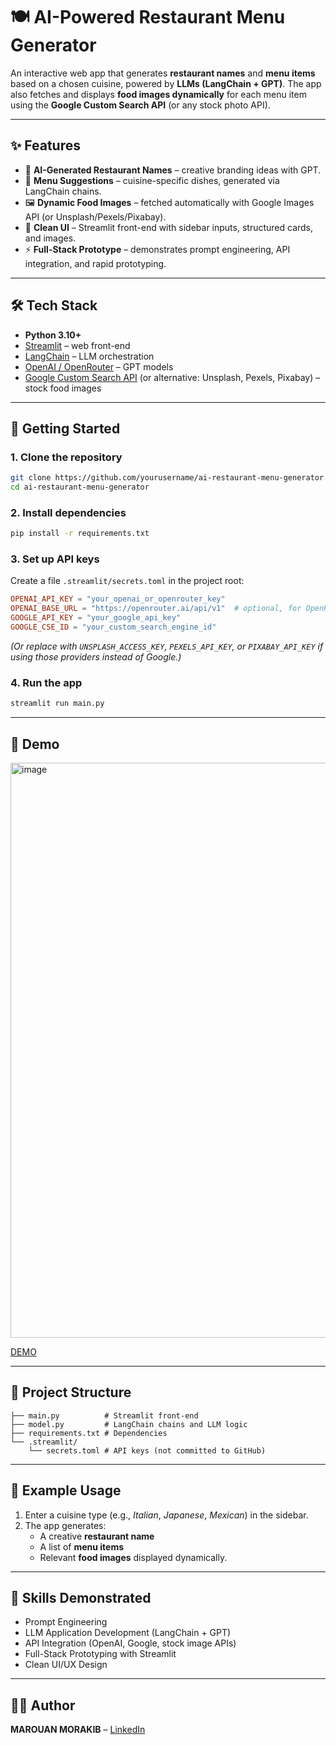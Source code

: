 # 🍽️ AI-Powered Restaurant Menu Generator

An interactive web app that generates **restaurant names** and **menu items** based on a chosen cuisine, powered by **LLMs (LangChain + GPT)**. The app also fetches and displays **food images dynamically** for each menu item using the **Google Custom Search API** (or any stock photo API).

---

## ✨ Features
- 🔮 **AI-Generated Restaurant Names** – creative branding ideas with GPT.  
- 📜 **Menu Suggestions** – cuisine-specific dishes, generated via LangChain chains.  
- 🖼️ **Dynamic Food Images** – fetched automatically with Google Images API (or Unsplash/Pexels/Pixabay).  
- 🎨 **Clean UI** – Streamlit front-end with sidebar inputs, structured cards, and images.  
- ⚡ **Full-Stack Prototype** – demonstrates prompt engineering, API integration, and rapid prototyping.

---

## 🛠️ Tech Stack
- **Python 3.10+**
- [Streamlit](https://streamlit.io/) – web front-end  
- [LangChain](https://www.langchain.com/) – LLM orchestration  
- [OpenAI / OpenRouter](https://openai.com/) – GPT models  
- [Google Custom Search API](https://developers.google.com/custom-search) (or alternative: Unsplash, Pexels, Pixabay) – stock food images  

---

## 🚀 Getting Started

### 1. Clone the repository
```bash
git clone https://github.com/yourusername/ai-restaurant-menu-generator.git
cd ai-restaurant-menu-generator
```

### 2. Install dependencies
```bash
pip install -r requirements.txt
```

### 3. Set up API keys
Create a file `.streamlit/secrets.toml` in the project root:

```toml
OPENAI_API_KEY = "your_openai_or_openrouter_key"
OPENAI_BASE_URL = "https://openrouter.ai/api/v1"  # optional, for OpenRouter
GOOGLE_API_KEY = "your_google_api_key"
GOOGLE_CSE_ID = "your_custom_search_engine_id"
```

*(Or replace with `UNSPLASH_ACCESS_KEY`, `PEXELS_API_KEY`, or `PIXABAY_API_KEY` if using those providers instead of Google.)*

### 4. Run the app
```bash
streamlit run main.py
```

---

## 📸 Demo
<img width="1918" height="920" alt="image" src="https://github.com/user-attachments/assets/25e14b5d-164a-4178-9c32-47d36d66fa84" />

[DEMO](https://ai-restaurant-menu-generator.streamlit.app/)

---

## 📂 Project Structure
```
├── main.py          # Streamlit front-end
├── model.py         # LangChain chains and LLM logic
├── requirements.txt # Dependencies
└── .streamlit/
    └── secrets.toml # API keys (not committed to GitHub)
```

---

## 🔑 Example Usage
1. Enter a cuisine type (e.g., *Italian*, *Japanese*, *Mexican*) in the sidebar.  
2. The app generates:
   - A creative **restaurant name**  
   - A list of **menu items**  
   - Relevant **food images** displayed dynamically.  

---

## 📌 Skills Demonstrated
- Prompt Engineering  
- LLM Application Development (LangChain + GPT)  
- API Integration (OpenAI, Google, stock image APIs)  
- Full-Stack Prototyping with Streamlit  
- Clean UI/UX Design  

---

## 🧑‍💻 Author
**MAROUAN MORAKIB** – [LinkedIn](https://www.linkedin.com/in/marouan-morakib/) 
